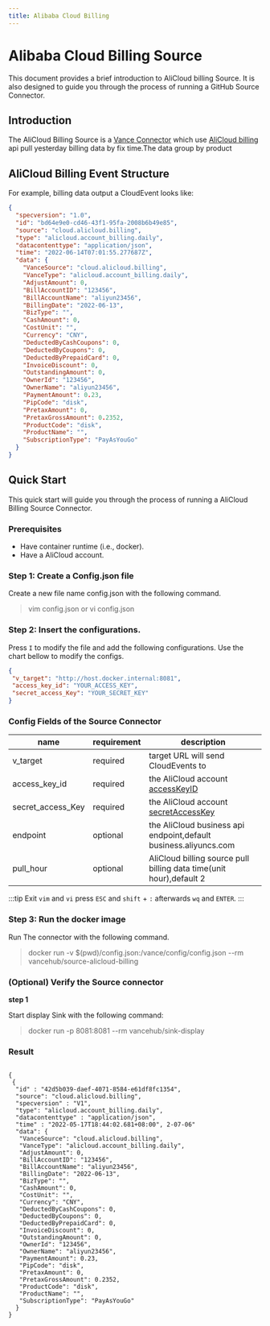 ```yaml
---
title: Alibaba Cloud Billing
---
```


# Alibaba Cloud Billing Source
This document provides a brief introduction to AliCloud billing Source.
It is also designed to guide you through the process of running a
GitHub Source Connector.

## Introduction
The AliCloud Billing Source is a [Vance Connector][vc] which use [AliCloud billing][alibill] api pull yesterday billing data by fix time.The data group by product


## AliCloud Billing Event Structure
For example, billing data output a CloudEvent looks like:

```json
{
  "specversion": "1.0",
  "id": "bd64e9e0-cd46-43f1-95fa-2008b6b49e85",
  "source": "cloud.alicloud.billing",
  "type": "alicloud.account_billing.daily",
  "datacontenttype": "application/json",
  "time": "2022-06-14T07:01:55.277687Z",
  "data": {
    "VanceSource": "cloud.alicloud.billing",
    "VanceType": "alicloud.account_billing.daily",
    "AdjustAmount": 0,
    "BillAccountID": "123456",
    "BillAccountName": "aliyun23456",
    "BillingDate": "2022-06-13",
    "BizType": "",
    "CashAmount": 0,
    "CostUnit": "",
    "Currency": "CNY",
    "DeductedByCashCoupons": 0,
    "DeductedByCoupons": 0,
    "DeductedByPrepaidCard": 0,
    "InvoiceDiscount": 0,
    "OutstandingAmount": 0,
    "OwnerId": "123456",
    "OwnerName": "aliyun23456",
    "PaymentAmount": 0.23,
    "PipCode": "disk",
    "PretaxAmount": 0,
    "PretaxGrossAmount": 0.2352,
    "ProductCode": "disk",
    "ProductName": "",
    "SubscriptionType": "PayAsYouGo"
  }
}
```

## Quick Start
This quick start will guide you through the process of running
a AliCloud Billing Source Connector.

### Prerequisites
- Have container runtime (i.e., docker).
- Have a AliCloud account.

### Step 1: Create a Config.json file
Create a new file name config.json with the following command.
> vim config.json
or
> vi config.json

### Step 2: Insert the configurations.
Press `I` to modify the file and add the following configurations. Use the chart bellow to modify the configs.
 ```json
 {
  "v_target": "http://host.docker.internal:8081",
  "access_key_id": "YOUR_ACCESS_KEY",
  "secret_access_Key": "YOUR_SECRET_KEY"
}
 ```
### Config Fields of the Source Connector

| name              | requirement | description                                                         |
|-------------------|-------------|---------------------------------------------------------------------|
| v_target          | required    | target URL will send CloudEvents to                                 |
| access_key_id     | required    | the AliCloud account [accessKeyID][accessKey]                       |
| secret_access_Key | required    | the AliCloud account [secretAccessKey][accessKey]                   |
| endpoint          | optional    | the AliCloud business api endpoint,default business.aliyuncs.com    |
| pull_hour         | optional    | AliCloud billing source pull billing data time(unit hour),default 2 |

:::tip
Exit `vim` and `vi` press `ESC` and `shift` + `:` afterwards `wq` and `ENTER`.
:::

### Step 3: Run the docker image
Run The connector with the following command.
> docker run -v $(pwd)/config.json:/vance/config/config.json --rm vancehub/source-alicloud-billing


### (Optional) Verify the Source connector
**step 1**

Start display Sink with the following command:
> docker run -p 8081:8081 --rm vancehub/sink-display

### Result

 ```shell

{
  {
   "id" : "42d5b039-daef-4071-8584-e61df8fc1354",
   "source": "cloud.alicloud.billing",
   "specversion" : "V1",
   "type": "alicloud.account_billing.daily",
   "datacontenttype" : "application/json",
   "time" : "2022-05-17T18:44:02.681+08:00", 2-07-06"
   "data": {
    "VanceSource": "cloud.alicloud.billing",
    "VanceType": "alicloud.account_billing.daily",
    "AdjustAmount": 0,
    "BillAccountID": "123456",
    "BillAccountName": "aliyun23456",
    "BillingDate": "2022-06-13",
    "BizType": "",
    "CashAmount": 0,
    "CostUnit": "",
    "Currency": "CNY",
    "DeductedByCashCoupons": 0,
    "DeductedByCoupons": 0,
    "DeductedByPrepaidCard": 0,
    "InvoiceDiscount": 0,
    "OutstandingAmount": 0,
    "OwnerId": "123456",
    "OwnerName": "aliyun23456",
    "PaymentAmount": 0.23,
    "PipCode": "disk",
    "PretaxAmount": 0,
    "PretaxGrossAmount": 0.2352,
    "ProductCode": "disk",
    "ProductName": "",
    "SubscriptionType": "PayAsYouGo"
   }
 }
 ```


[vc]: https://github.com/linkall-labs/vance-docs/blob/main/docs/concept.md
[config]: https://github.com/linkall-labs/vance-docs/blob/main/docs/connector.md
[alibill]: https://help.aliyun.com/document_detail/142608.html
[accessKey]: https://help.aliyun.com/document_detail/38738.html
